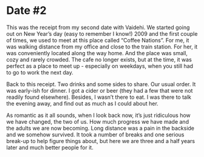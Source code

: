 Date #2
=======

This was the receipt from my second date with Vaidehi. We started going out on New Year’s day (easy to remember I know!) 2009 and the first couple of times, we used to meet at this place called “Coffee Nations”. For me, it was walking distance from my office and close to the train station. For her, it was conveniently located along the way home. And the place was small, cozy and rarely crowded. The cafe no longer exists, but at the time, it was perfect as a place to meet up - especially on weekdays, when you still had to go to work the next day.

Back to this receipt. Two drinks and some sides to share. Our usual order. It was early-ish for dinner. I got a cider or beer (they had a few that were not readily found elsewhere). Besides, I wasn’t there to eat. I was there to talk the evening away, and find out as much as I could about her.

As romantic as it all sounds, when I look back now, it’s just ridiculous how we have changed, the two of us. How much progress we have made and the adults we are now becoming. Long distance was a pain in the backside and we somehow survived. It took a number of breaks and one serious break-up to help figure things about, but here we are three and a half years later and much better people for it.
